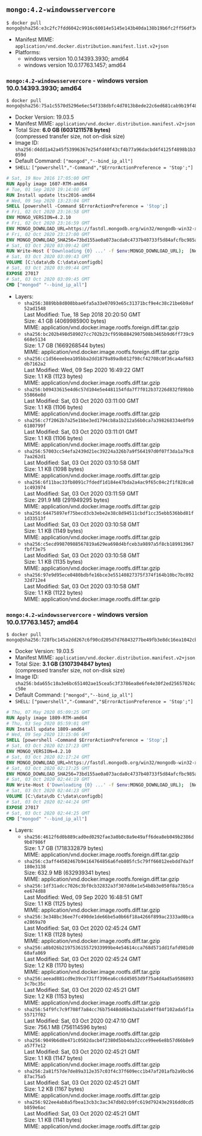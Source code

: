## `mongo:4.2-windowsservercore`

```console
$ docker pull mongo@sha256:e3c2fc7fdd6042c9916c60014e5145e143b40da138b19b6fc2ff56df3eacc0ad
```

-	Manifest MIME: `application/vnd.docker.distribution.manifest.list.v2+json`
-	Platforms:
	-	windows version 10.0.14393.3930; amd64
	-	windows version 10.0.17763.1457; amd64

### `mongo:4.2-windowsservercore` - windows version 10.0.14393.3930; amd64

```console
$ docker pull mongo@sha256:75a1c5570d5296e6ec54f338dbfc4d7013b8ede22c6ed681cab9b19f4868c353
```

-	Docker Version: 19.03.5
-	Manifest MIME: `application/vnd.docker.distribution.manifest.v2+json`
-	Total Size: **6.0 GB (6031211578 bytes)**  
	(compressed transfer size, not on-disk size)
-	Image ID: `sha256:d4dd1a42a45f53996367e254fd40f43cf4b77a96dacbd4f4125f4898b1b3059d`
-	Default Command: `["mongod","--bind_ip_all"]`
-	`SHELL`: `["powershell","-Command","$ErrorActionPreference = 'Stop';"]`

```dockerfile
# Sat, 19 Nov 2016 17:05:00 GMT
RUN Apply image 1607-RTM-amd64
# Tue, 01 Sep 2020 19:14:00 GMT
RUN Install update ltsc2016-amd64
# Wed, 09 Sep 2020 13:23:04 GMT
SHELL [powershell -Command $ErrorActionPreference = 'Stop';]
# Fri, 02 Oct 2020 23:16:58 GMT
ENV MONGO_VERSION=4.2.10
# Fri, 02 Oct 2020 23:16:59 GMT
ENV MONGO_DOWNLOAD_URL=https://fastdl.mongodb.org/win32/mongodb-win32-x86_64-2012plus-4.2.10-signed.msi
# Fri, 02 Oct 2020 23:17:00 GMT
ENV MONGO_DOWNLOAD_SHA256=73bd155ae0a073acda0c4737b40733f5d84afcfbc985a6e61736076e0ef768a2
# Sat, 03 Oct 2020 03:09:42 GMT
RUN Write-Host ('Downloading {0} ...' -f $env:MONGO_DOWNLOAD_URL); 	[Net.ServicePointManager]::SecurityProtocol = [Net.SecurityProtocolType]::Tls12; 	(New-Object System.Net.WebClient).DownloadFile($env:MONGO_DOWNLOAD_URL, 'mongo.msi'); 		if ($env:MONGO_DOWNLOAD_SHA256) { 		Write-Host ('Verifying sha256 ({0}) ...' -f $env:MONGO_DOWNLOAD_SHA256); 		if ((Get-FileHash mongo.msi -Algorithm sha256).Hash -ne $env:MONGO_DOWNLOAD_SHA256) { 			Write-Host 'FAILED!'; 			exit 1; 		}; 	}; 		Write-Host 'Installing ...'; 	Start-Process msiexec -Wait 		-ArgumentList @( 			'/i', 			'mongo.msi', 			'/quiet', 			'/qn', 			'INSTALLLOCATION=C:\mongodb', 			'ADDLOCAL=all' 		); 	$env:PATH = 'C:\mongodb\bin;' + $env:PATH; 	[Environment]::SetEnvironmentVariable('PATH', $env:PATH, [EnvironmentVariableTarget]::Machine); 		Write-Host 'Verifying install ...'; 	Write-Host '  mongo --version'; mongo --version; 	Write-Host '  mongod --version'; mongod --version; 		Write-Host 'Removing ...'; 	Remove-Item C:\windows\installer\*.msi -Force; 	Remove-Item mongo.msi -Force; 		Write-Host 'Complete.';
# Sat, 03 Oct 2020 03:09:43 GMT
VOLUME [C:\data\db C:\data\configdb]
# Sat, 03 Oct 2020 03:09:44 GMT
EXPOSE 27017
# Sat, 03 Oct 2020 03:09:45 GMT
CMD ["mongod" "--bind_ip_all"]
```

-	Layers:
	-	`sha256:3889bb8d808bbae6fa5a33e07093e65c31371bcf9e4c38c21be6b9af52ad1548`  
		Last Modified: Tue, 18 Sep 2018 20:20:50 GMT  
		Size: 4.1 GB (4069985900 bytes)  
		MIME: application/vnd.docker.image.rootfs.foreign.diff.tar.gzip
	-	`sha256:bc202b498d589027cc702b23cf959b8842907508b3465b9d6ff739c9668e5134`  
		Size: 1.7 GB (1669268544 bytes)  
		MIME: application/vnd.docker.image.rootfs.foreign.diff.tar.gzip
	-	`sha256:c1d56eeebea105bba2dd1879a89adb012f98cf42708c0f36ca4af683db7162a2`  
		Last Modified: Wed, 09 Sep 2020 16:49:22 GMT  
		Size: 1.1 KB (1123 bytes)  
		MIME: application/vnd.docker.image.rootfs.diff.tar.gzip
	-	`sha256:b09433615e4d6c57d104e5e4481154fda7f7f012b37226d832f89bbb55866e8d`  
		Last Modified: Sat, 03 Oct 2020 03:11:00 GMT  
		Size: 1.1 KB (1106 bytes)  
		MIME: application/vnd.docker.image.rootfs.diff.tar.gzip
	-	`sha256:c7f2062b7a25e1bbe3ed1794cb8a1b212a56b0ca7a398268334e0fb96180799f`  
		Last Modified: Sat, 03 Oct 2020 03:11:01 GMT  
		Size: 1.1 KB (1106 bytes)  
		MIME: application/vnd.docker.image.rootfs.diff.tar.gzip
	-	`sha256:57003cc54efa2439d21ec39224a326b7a9f564197d0f07f3da1a79c87aa262d1`  
		Last Modified: Sat, 03 Oct 2020 03:10:58 GMT  
		Size: 1.1 KB (1098 bytes)  
		MIME: application/vnd.docker.image.rootfs.diff.tar.gzip
	-	`sha256:6f11bac33fb8091c7fdedf1d184e47bda2a4ac9f65c04c2f1f828ca81c493974`  
		Last Modified: Sat, 03 Oct 2020 03:11:59 GMT  
		Size: 291.9 MB (291949295 bytes)  
		MIME: application/vnd.docker.image.rootfs.diff.tar.gzip
	-	`sha256:64475897ef75becd3cb3ebe2e38c8d94511cbdf1cc35ebb536bbd81f1d33513f`  
		Last Modified: Sat, 03 Oct 2020 03:10:58 GMT  
		Size: 1.1 KB (1149 bytes)  
		MIME: application/vnd.docker.image.rootfs.diff.tar.gzip
	-	`sha256:c5ecd99870988567819a629ea698d4bfceb3a9897a5f8cb189913967fbff3e75`  
		Last Modified: Sat, 03 Oct 2020 03:10:58 GMT  
		Size: 1.1 KB (1135 bytes)  
		MIME: application/vnd.docker.image.rootfs.diff.tar.gzip
	-	`sha256:97e9d95ece0480bdbfe16bce3e55140827375f374f164b10bc7bc89232d712e4`  
		Last Modified: Sat, 03 Oct 2020 03:10:58 GMT  
		Size: 1.1 KB (1122 bytes)  
		MIME: application/vnd.docker.image.rootfs.diff.tar.gzip

### `mongo:4.2-windowsservercore` - windows version 10.0.17763.1457; amd64

```console
$ docker pull mongo@sha256:728fbc145a2dd267c6f90cd205d7d76843277be49fb3e8dc16ea1042cb852bb9
```

-	Docker Version: 19.03.5
-	Manifest MIME: `application/vnd.docker.distribution.manifest.v2+json`
-	Total Size: **3.1 GB (3107394847 bytes)**  
	(compressed transfer size, not on-disk size)
-	Image ID: `sha256:bda655c10a3e6bc651402ae15cea5c3f3786ea8e6fe4e30f2ed25657024cc50e`
-	Default Command: `["mongod","--bind_ip_all"]`
-	`SHELL`: `["powershell","-Command","$ErrorActionPreference = 'Stop';"]`

```dockerfile
# Thu, 07 May 2020 05:09:25 GMT
RUN Apply image 1809-RTM-amd64
# Thu, 03 Sep 2020 05:59:01 GMT
RUN Install update 1809-amd64
# Wed, 09 Sep 2020 13:15:06 GMT
SHELL [powershell -Command $ErrorActionPreference = 'Stop';]
# Sat, 03 Oct 2020 02:17:23 GMT
ENV MONGO_VERSION=4.2.10
# Sat, 03 Oct 2020 02:17:24 GMT
ENV MONGO_DOWNLOAD_URL=https://fastdl.mongodb.org/win32/mongodb-win32-x86_64-2012plus-4.2.10-signed.msi
# Sat, 03 Oct 2020 02:17:25 GMT
ENV MONGO_DOWNLOAD_SHA256=73bd155ae0a073acda0c4737b40733f5d84afcfbc985a6e61736076e0ef768a2
# Sat, 03 Oct 2020 02:44:19 GMT
RUN Write-Host ('Downloading {0} ...' -f $env:MONGO_DOWNLOAD_URL); 	[Net.ServicePointManager]::SecurityProtocol = [Net.SecurityProtocolType]::Tls12; 	(New-Object System.Net.WebClient).DownloadFile($env:MONGO_DOWNLOAD_URL, 'mongo.msi'); 		if ($env:MONGO_DOWNLOAD_SHA256) { 		Write-Host ('Verifying sha256 ({0}) ...' -f $env:MONGO_DOWNLOAD_SHA256); 		if ((Get-FileHash mongo.msi -Algorithm sha256).Hash -ne $env:MONGO_DOWNLOAD_SHA256) { 			Write-Host 'FAILED!'; 			exit 1; 		}; 	}; 		Write-Host 'Installing ...'; 	Start-Process msiexec -Wait 		-ArgumentList @( 			'/i', 			'mongo.msi', 			'/quiet', 			'/qn', 			'INSTALLLOCATION=C:\mongodb', 			'ADDLOCAL=all' 		); 	$env:PATH = 'C:\mongodb\bin;' + $env:PATH; 	[Environment]::SetEnvironmentVariable('PATH', $env:PATH, [EnvironmentVariableTarget]::Machine); 		Write-Host 'Verifying install ...'; 	Write-Host '  mongo --version'; mongo --version; 	Write-Host '  mongod --version'; mongod --version; 		Write-Host 'Removing ...'; 	Remove-Item C:\windows\installer\*.msi -Force; 	Remove-Item mongo.msi -Force; 		Write-Host 'Complete.';
# Sat, 03 Oct 2020 02:44:23 GMT
VOLUME [C:\data\db C:\data\configdb]
# Sat, 03 Oct 2020 02:44:24 GMT
EXPOSE 27017
# Sat, 03 Oct 2020 02:44:25 GMT
CMD ["mongod" "--bind_ip_all"]
```

-	Layers:
	-	`sha256:4612f6d0b889cad0ed0292fae3a0b0c8a9e49aff6dea8eb049b2386d9b07986f`  
		Size: 1.7 GB (1718332879 bytes)  
		MIME: application/vnd.docker.image.rootfs.foreign.diff.tar.gzip
	-	`sha256:c3aff44502467b94164764856a6feb805fc5c79ff66012eebdd7da3f180e3138`  
		Size: 632.9 MB (632939341 bytes)  
		MIME: application/vnd.docker.image.rootfs.foreign.diff.tar.gzip
	-	`sha256:1df31adcc7026c3bf0cb32832a3f307dd6e1e54b8b3e050f8a73b5caee674d88`  
		Last Modified: Wed, 09 Sep 2020 16:48:51 GMT  
		Size: 1.1 KB (1125 bytes)  
		MIME: application/vnd.docker.image.rootfs.diff.tar.gzip
	-	`sha256:3e348bc36ee7fc490de1de66be5a0b66f18a4266f899ac2333ad0bcae2869a70`  
		Last Modified: Sat, 03 Oct 2020 02:45:24 GMT  
		Size: 1.1 KB (1128 bytes)  
		MIME: application/vnd.docker.image.rootfs.diff.tar.gzip
	-	`sha256:a8b026b219753615572933999be4e54614cca768d571dd1fafd981d068afa869`  
		Last Modified: Sat, 03 Oct 2020 02:45:24 GMT  
		Size: 1.2 KB (1170 bytes)  
		MIME: application/vnd.docker.image.rootfs.diff.tar.gzip
	-	`sha256:aeead881cd9e39ce731ff396ea6cc6d45053d9f75a4d4ad5a95868933c7bc35c`  
		Last Modified: Sat, 03 Oct 2020 02:45:21 GMT  
		Size: 1.2 KB (1153 bytes)  
		MIME: application/vnd.docker.image.rootfs.diff.tar.gzip
	-	`sha256:54f9fc7c9f708f7a84cc76b75448dd6b43a2a1a94ff84f102ada5f1a55717f02`  
		Last Modified: Sat, 03 Oct 2020 02:47:10 GMT  
		Size: 756.1 MB (756114596 bytes)  
		MIME: application/vnd.docker.image.rootfs.diff.tar.gzip
	-	`sha256:9049b6d8e471c0502dacb4f2380d5bb4da32cce99ee6e8b57d66b8e9a57f7e12`  
		Last Modified: Sat, 03 Oct 2020 02:45:21 GMT  
		Size: 1.1 KB (1147 bytes)  
		MIME: application/vnd.docker.image.rootfs.diff.tar.gzip
	-	`sha256:2a81f57de7de89a312e357c03f4c37f609ecc1b47af201afb2a9bcb687ac75a5`  
		Last Modified: Sat, 03 Oct 2020 02:45:21 GMT  
		Size: 1.2 KB (1167 bytes)  
		MIME: application/vnd.docker.image.rootfs.diff.tar.gzip
	-	`sha256:922ee4ab8a5fbea13cb3c3ac347db02cb9fc619d79243e2916dd0cd5b859e6ac`  
		Last Modified: Sat, 03 Oct 2020 02:45:21 GMT  
		Size: 1.1 KB (1141 bytes)  
		MIME: application/vnd.docker.image.rootfs.diff.tar.gzip
